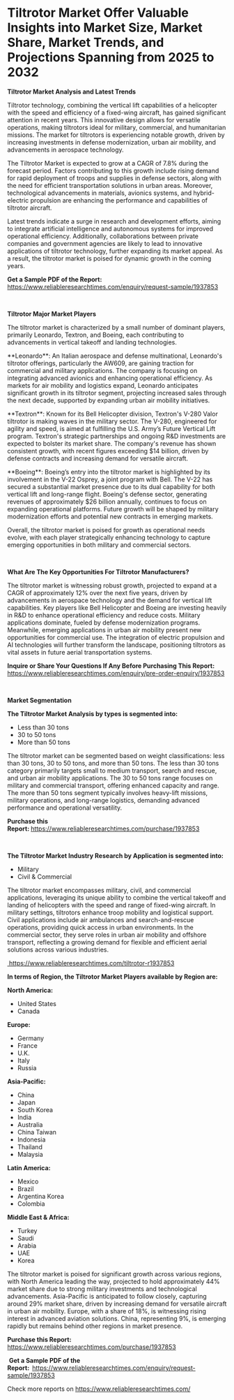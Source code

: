 <p><h1>Tiltrotor Market Offer Valuable Insights into Market Size, Market Share, Market Trends, and Projections Spanning from 2025 to 2032</h1></p><p><strong>Tiltrotor Market Analysis and Latest Trends</strong></p>
<p><p>Tiltrotor technology, combining the vertical lift capabilities of a helicopter with the speed and efficiency of a fixed-wing aircraft, has gained significant attention in recent years. This innovative design allows for versatile operations, making tiltrotors ideal for military, commercial, and humanitarian missions. The market for tiltrotors is experiencing notable growth, driven by increasing investments in defense modernization, urban air mobility, and advancements in aerospace technology.</p><p>The Tiltrotor Market is expected to grow at a CAGR of 7.8% during the forecast period. Factors contributing to this growth include rising demand for rapid deployment of troops and supplies in defense sectors, along with the need for efficient transportation solutions in urban areas. Moreover, technological advancements in materials, avionics systems, and hybrid-electric propulsion are enhancing the performance and capabilities of tiltrotor aircraft.</p><p>Latest trends indicate a surge in research and development efforts, aiming to integrate artificial intelligence and autonomous systems for improved operational efficiency. Additionally, collaborations between private companies and government agencies are likely to lead to innovative applications of tiltrotor technology, further expanding its market appeal. As a result, the tiltrotor market is poised for dynamic growth in the coming years.</p></p>
<p><strong>Get a Sample PDF of the Report:&nbsp;</strong> <a href="https://www.reliableresearchtimes.com/enquiry/request-sample/1937853?utm_campaign=2177&utm_medium=2&utm_source=Github&utm_content=ia&utm_term=20022025&utm_id=tiltrotor">https://www.reliableresearchtimes.com/enquiry/request-sample/1937853</a></p>
<p>&nbsp;</p>
<p><strong>Tiltrotor Major Market Players</strong></p>
<p><p>The tiltrotor market is characterized by a small number of dominant players, primarily Leonardo, Textron, and Boeing, each contributing to advancements in vertical takeoff and landing technologies.</p><p>**Leonardo**: An Italian aerospace and defense multinational, Leonardo's tiltrotor offerings, particularly the AW609, are gaining traction for commercial and military applications. The company is focusing on integrating advanced avionics and enhancing operational efficiency. As markets for air mobility and logistics expand, Leonardo anticipates significant growth in its tiltrotor segment, projecting increased sales through the next decade, supported by expanding urban air mobility initiatives.</p><p>**Textron**: Known for its Bell Helicopter division, Textron's V-280 Valor tiltrotor is making waves in the military sector. The V-280, engineered for agility and speed, is aimed at fulfilling the U.S. Army’s Future Vertical Lift program. Textron's strategic partnerships and ongoing R&D investments are expected to bolster its market share. The company's revenue has shown consistent growth, with recent figures exceeding $14 billion, driven by defense contracts and increasing demand for versatile aircraft.</p><p>**Boeing**: Boeing’s entry into the tiltrotor market is highlighted by its involvement in the V-22 Osprey, a joint program with Bell. The V-22 has secured a substantial market presence due to its dual capability for both vertical lift and long-range flight. Boeing's defense sector, generating revenues of approximately $26 billion annually, continues to focus on expanding operational platforms. Future growth will be shaped by military modernization efforts and potential new contracts in emerging markets.</p><p>Overall, the tiltrotor market is poised for growth as operational needs evolve, with each player strategically enhancing technology to capture emerging opportunities in both military and commercial sectors.</p></p>
<p>&nbsp;</p>
<p><strong>What Are The Key Opportunities For Tiltrotor Manufacturers?</strong></p>
<p><p>The tiltrotor market is witnessing robust growth, projected to expand at a CAGR of approximately 12% over the next five years, driven by advancements in aerospace technology and the demand for vertical lift capabilities. Key players like Bell Helicopter and Boeing are investing heavily in R&D to enhance operational efficiency and reduce costs. Military applications dominate, fueled by defense modernization programs. Meanwhile, emerging applications in urban air mobility present new opportunities for commercial use. The integration of electric propulsion and AI technologies will further transform the landscape, positioning tiltrotors as vital assets in future aerial transportation systems.</p></p>
<p><strong>Inquire or Share Your Questions If Any Before Purchasing This Report:</strong> <a href="https://www.reliableresearchtimes.com/enquiry/pre-order-enquiry/1937853?utm_campaign=2177&utm_medium=2&utm_source=Github&utm_content=ia&utm_term=20022025&utm_id=tiltrotor">https://www.reliableresearchtimes.com/enquiry/pre-order-enquiry/1937853</a></p>
<p>&nbsp;</p>
<p><strong>Market Segmentation</strong></p>
<p><strong>The Tiltrotor Market Analysis by types is segmented into:</strong></p>
<p><ul><li>Less than 30 tons</li><li>30 to 50 tons</li><li>More than 50 tons</li></ul></p>
<p><p>The tiltrotor market can be segmented based on weight classifications: less than 30 tons, 30 to 50 tons, and more than 50 tons. The less than 30 tons category primarily targets small to medium transport, search and rescue, and urban air mobility applications. The 30 to 50 tons range focuses on military and commercial transport, offering enhanced capacity and range. The more than 50 tons segment typically involves heavy-lift missions, military operations, and long-range logistics, demanding advanced performance and operational versatility.</p></p>
<p><strong>Purchase this Report:&nbsp;</strong><a href="https://www.reliableresearchtimes.com/purchase/1937853?utm_campaign=2177&utm_medium=2&utm_source=Github&utm_content=ia&utm_term=20022025&utm_id=tiltrotor">https://www.reliableresearchtimes.com/purchase/1937853</a></p>
<p>&nbsp;</p>
<p><strong>The Tiltrotor Market Industry Research by Application is segmented into:</strong></p>
<p><ul><li>Military</li><li>Civil & Commercial</li></ul></p>
<p><p>The tiltrotor market encompasses military, civil, and commercial applications, leveraging its unique ability to combine the vertical takeoff and landing of helicopters with the speed and range of fixed-wing aircraft. In military settings, tiltrotors enhance troop mobility and logistical support. Civil applications include air ambulances and search-and-rescue operations, providing quick access in urban environments. In the commercial sector, they serve roles in urban air mobility and offshore transport, reflecting a growing demand for flexible and efficient aerial solutions across various industries.</p></p>
<p><a href="https://www.reliableresearchtimes.com/tiltrotor-r1937853?utm_campaign=2177&utm_medium=2&utm_source=Github&utm_content=ia&utm_term=20022025&utm_id=tiltrotor">&nbsp;https://www.reliableresearchtimes.com/tiltrotor-r1937853</a></p>
<p><strong>In terms of Region, the Tiltrotor Market Players available by Region are:</strong></p>
<p>
    <p> <strong> North America: </strong>
        <ul>
            <li>United States</li>
            <li>Canada</li>
        </ul>
        </p> 
    <p> <strong> Europe: </strong>
        <ul>
            <li>Germany</li>
            <li>France</li>
            <li>U.K.</li>
            <li>Italy</li>
            <li>Russia</li>
        </ul>
        </p> 
    <p> <strong> Asia-Pacific: </strong>
        <ul>
            <li>China</li>
            <li>Japan</li>
            <li>South Korea</li>
            <li>India</li>
            <li>Australia</li>
            <li>China Taiwan</li>
            <li>Indonesia</li>
            <li>Thailand</li>
            <li>Malaysia</li>
        </ul>
        </p> 
    <p> <strong> Latin America: </strong>
        <ul>
            <li>Mexico</li>
            <li>Brazil</li>
            <li>Argentina Korea</li>
            <li>Colombia</li>
        </ul>
        </p> 
    <p> <strong> Middle East & Africa: </strong>
        <ul>
            <li>Turkey</li>
            <li>Saudi</li>
            <li>Arabia</li>
            <li>UAE</li>
            <li>Korea</li>
        </ul>
    </p>
    </p>
<p><p>The tiltrotor market is poised for significant growth across various regions, with North America leading the way, projected to hold approximately 44% market share due to strong military investments and technological advancements. Asia-Pacific is anticipated to follow closely, capturing around 29% market share, driven by increasing demand for versatile aircraft in urban air mobility. Europe, with a share of 18%, is witnessing rising interest in advanced aviation solutions. China, representing 9%, is emerging rapidly but remains behind other regions in market presence.</p></p>
<p><strong>Purchase this Report: </strong><a href="https://www.reliableresearchtimes.com/purchase/1937853?utm_campaign=2177&utm_medium=2&utm_source=Github&utm_content=ia&utm_term=20022025&utm_id=tiltrotor">https://www.reliableresearchtimes.com/purchase/1937853</a></p>
<p>&nbsp;<strong>Get a Sample PDF of the Report:&nbsp;&nbsp;</strong><a href="https://www.reliableresearchtimes.com/enquiry/request-sample/1937853?utm_campaign=2177&utm_medium=2&utm_source=Github&utm_content=ia&utm_term=20022025&utm_id=tiltrotor">https://www.reliableresearchtimes.com/enquiry/request-sample/1937853</a></p>
<p><strong></strong></p>
<p>Check more reports on <a href="https://www.reliableresearchtimes.com/?utm_campaign=2177&utm_medium=2&utm_source=Github&utm_content=ia&utm_term=20022025&utm_id=tiltrotor">https://www.reliableresearchtimes.com/</a></p>